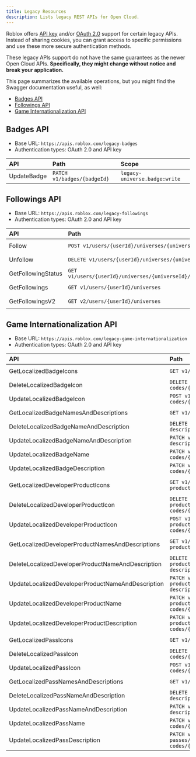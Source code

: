 ```yaml
---
title: Legacy Resources
description: Lists legacy REST APIs for Open Cloud.
---
```


Roblox offers [API key](api-keys.md) and/or [OAuth 2.0](oauth2-overview.md) support for certain legacy APIs. Instead of sharing cookies, you can grant access to specific permissions and use these more secure authentication methods.

These legacy APIs support do not have the same guarantees as the newer Open Cloud APIs. **Specifically, they might change without notice and break your application.**

This page summarizes the available operations, but you might find the Swagger documentation useful, as well:

- [Badges API](https://badges.roblox.com/docs/)
- [Followings API](https://followings.roblox.com/docs/)
- [Game Internationalization API](https://gameinternationalization.roblox.com/docs/)

## Badges API

- Base URL: `https://apis.roblox.com/legacy-badges`
- Authentication types: OAuth 2.0 and API key

**API** | **Path** | **Scope**
:--- | :--- | :---
UpdateBadge | `PATCH v1/badges/{badgeId}` | `legacy-universe.badge:write`

## Followings API

- Base URL: `https://apis.roblox.com/legacy-followings`
- Authentication types: OAuth 2.0 and API key

**API** | **Path** | **Scope**
:--- | :--- | :---
Follow | `POST v1/users/{userId}/universes/{universeId}` | `legacy-universe.following:write`
Unfollow | `DELETE v1/users/{userId}/universes/{universeId}` | `legacy-universe.following:write`
GetFollowingStatus | `GET v1/users/{userId}/universes/{universeId}/status` | `legacy-universe.following:read`
GetFollowings | `GET v1/users/{userId}/universes` | `legacy-universe.following:read`
GetFollowingsV2 | `GET v2/users/{userId}/universes` | `legacy-universe.following:read`

## Game Internationalization API

- Base URL: `https://apis.roblox.com/legacy-game-internationalization`
- Authentication types: OAuth 2.0 and API key

**API** | **Path** | **Scope**
:--- | :--- | :---
GetLocalizedBadgeIcons | `GET v1/badges/{badgeId}/icons` | `legacy-badge:manage`
DeleteLocalizedBadgeIcon | `DELETE v1/badges/{badgeId}/icons/language-codes/{languageCode}` | `legacy-badge:manage`
UpdateLocalizedBadgeIcon | `POST v1/badges/{badgeId}/icons/language-codes/{languageCode}` | `legacy-badge:manage`
GetLocalizedBadgeNamesAndDescriptions | `GET v1/badges/{badgeId}/name-description` | `legacy-badge:manage`
DeleteLocalizedBadgeNameAndDescription | `DELETE v1/badges/{badgeId}/name-description/language-codes/{languageCode}` | `legacy-badge:manage`
UpdateLocalizedBadgeNameAndDescription | `PATCH v1/badges/{badgeId}/name-description/language-codes/{languageCode}` | `legacy-badge:manage`
UpdateLocalizedBadgeName | `PATCH v1/badges/{badgeId}/name/language-codes/{languageCode}` | `legacy-badge:manage`
UpdateLocalizedBadgeDescription | `PATCH v1/badges/{badgeId}/description/language-codes/{languageCode}` | `legacy-badge:manage`
GetLocalizedDeveloperProductIcons | `GET v1/developer-products/{developerProductId}/icons` | `legacy-developer-product:manage`
DeleteLocalizedDeveloperProductIcon | `DELETE v1/developer-products/{developerProductId}/icons/language-codes/{languageCode}` | `legacy-developer-product:manage`
UpdateLocalizedDeveloperProductIcon | `POST v1/developer-products/{developerProductId}/icons/language-codes/{languageCode}` | `legacy-developer-product:manage`
GetLocalizedDeveloperProductNamesAndDescriptions | `GET v1/developer-products/{developerProductId}/name-description` | `legacy-developer-product:manage`
DeleteLocalizedDeveloperProductNameAndDescription | `DELETE v1/developer-products/{developerProductId}/name-description/language-codes/{languageCode}` | `legacy-developer-product:manage`
UpdateLocalizedDeveloperProductNameAndDescription | `PATCH v1/developer-products/{developerProductId}/name-description/language-codes/{languageCode}` | `legacy-developer-product:manage`
UpdateLocalizedDeveloperProductName | `PATCH v1/developer-products/{developerProductId}/name/language-codes/{languageCode}` | `legacy-developer-product:manage`
UpdateLocalizedDeveloperProductDescription | `PATCH v1/developer-products/{developerProductId}/description/language-codes/{languageCode}` | `legacy-developer-product:manage`
GetLocalizedPassIcons | `GET v1/game-passes/{gamePassId}/icons` | `legacy-game-pass:manage`
DeleteLocalizedPassIcon | `DELETE v1/game-passes/{gamePassId}/icons/language-codes/{languageCode}` | `legacy-game-pass:manage`
UpdateLocalizedPassIcon | `POST v1/game-passes/{gamePassId}/icons/language-codes/{languageCode}` | `legacy-game-pass:manage`
GetLocalizedPassNamesAndDescriptions | `GET v1/game-passes/{gamePassId}/name-description` | `legacy-game-pass:manage`
DeleteLocalizedPassNameAndDescription | `DELETE v1/game-passes/{gamePassId}/name-description/language-codes/{languageCode}` | `legacy-game-pass:manage`
UpdateLocalizedPassNameAndDescription | `PATCH v1/game-passes/{gamePassId}/name-description/language-codes/{languageCode}` | `legacy-game-pass:manage`
UpdateLocalizedPassName | `PATCH v1/game-passes/{gamePassId}/name/language-codes/{languageCode}` | `legacy-game-pass:manage`
UpdateLocalizedPassDescription | `PATCH v1/game-passes/{gamePassId}/description/language-codes/{languageCode}` | `legacy-game-pass:manage`
